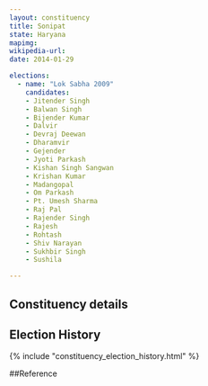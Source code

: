 ```yaml
---
layout: constituency
title: Sonipat
state: Haryana
mapimg: 
wikipedia-url: 
date: 2014-01-29

elections: 
  - name: "Lok Sabha 2009"
    candidates: 
    - Jitender Singh 
    - Balwan Singh 
    - Bijender Kumar 
    - Dalvir 
    - Devraj Deewan 
    - Dharamvir 
    - Gejender 
    - Jyoti Parkash 
    - Kishan Singh Sangwan 
    - Krishan Kumar 
    - Madangopal 
    - Om Parkash 
    - Pt. Umesh Sharma 
    - Raj Pal 
    - Rajender Singh 
    - Rajesh 
    - Rohtash 
    - Shiv Narayan 
    - Sukhbir Singh 
    - Sushila 

---
```

## Constituency details


## Election History
{% include "constituency_election_history.html" %}

##Reference
